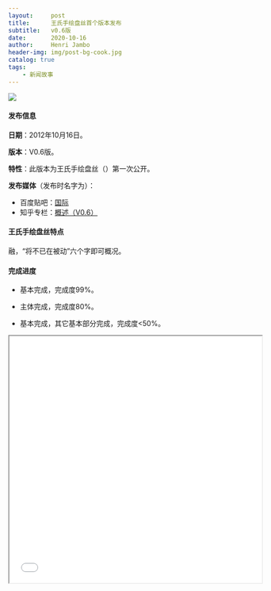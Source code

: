 ```yaml
---
layout:     post
title:      王氏手绘盘丝首个版本发布
subtitle:   v0.6版
date:       2020-10-16
author:     Henri Jambo
header-img: img/post-bg-cook.jpg
catalog: true
tags:
    - 新闻故事
---
```


![]({{site.baseurl}}/img/logo.png)

#### 发布信息

**日期**：2012年10月16日。

**版本**：V0.6版。

**特性**：此版本为王氏手绘盘丝（）第一次公开。

**发布媒体**（发布时名字为）：

* 百度贴吧：[国际](https://tieba.baidu.com/p/6009002082)
* 知乎专栏：[概述（V0.6）](https://zhuanlan.zhihu.com/p/46039432)

#### 王氏手绘盘丝特点

融，“将不已在被动”六个字即可概况。

#### 完成进度

* 基本完成，完成度99%。

* 主体完成，完成度80%。

* 基本完成，其它基本部分完成，完成度<50%。
<iframe height=498 width=510 src="img/">